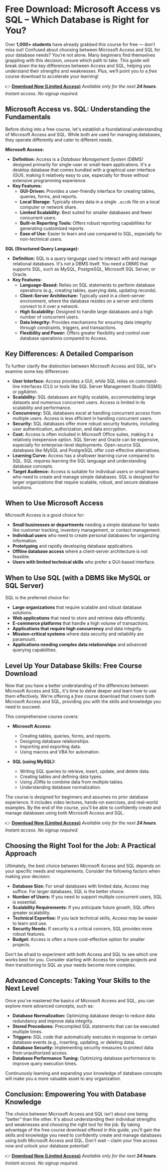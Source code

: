 # Free Download: Microsoft Access vs SQL – Which Database is Right for You?

Over **1,000+ students** have already grabbed this course for free — don’t miss out!
Confused about choosing between Microsoft Access and SQL for your database needs? You're not alone. Many beginners find themselves grappling with this decision, unsure which path to take. This guide will break down the key differences between Access and SQL, helping you understand their strengths and weaknesses. Plus, we’ll point you to a *free* course download to accelerate your learning!

👉 [**Download Now (Limited Access)**](https://udemywork.com/microsoft-access-vs-sql)
_Available only for the next **24 hours**. Instant access. No signup required._

## Microsoft Access vs. SQL: Understanding the Fundamentals

Before diving into a free course, let's establish a foundational understanding of Microsoft Access and SQL. While both are used for managing databases, they operate differently and cater to different needs.

**Microsoft Access:**

*   **Definition:** Access is a *Database Management System (DBMS)* designed primarily for single-user or small-team applications. It's a desktop database that comes bundled with a graphical user interface (GUI), making it relatively easy to use, especially for those without extensive programming experience.
*   **Key Features:**
    *   **GUI-Driven:** Provides a user-friendly interface for creating tables, queries, forms, and reports.
    *   **Local Storage:** Typically stores data in a single `.accdb` file on a local computer or network share.
    *   **Limited Scalability:** Best suited for smaller databases and fewer concurrent users.
    *   **Built-in Reporting Tools:** Offers robust reporting capabilities for generating customized reports.
    *   **Ease of Use:** Easier to learn and use compared to SQL, especially for non-technical users.

**SQL (Structured Query Language):**

*   **Definition:** SQL is a *query language* used to interact with and manage relational databases. It's *not* a DBMS itself. You need a DBMS that supports SQL, such as MySQL, PostgreSQL, Microsoft SQL Server, or Oracle.
*   **Key Features:**
    *   **Language-Based:** Relies on SQL statements to perform database operations (e.g., creating tables, querying data, updating records).
    *   **Client-Server Architecture:** Typically used in a client-server environment, where the database resides on a server and clients connect to it over a network.
    *   **High Scalability:** Designed to handle large databases and a high number of concurrent users.
    *   **Data Integrity:** Provides mechanisms for ensuring data integrity through constraints, triggers, and transactions.
    *   **Flexibility and Power:** Offers greater flexibility and control over database operations compared to Access.

## Key Differences: A Detailed Comparison

To further clarify the distinction between Microsoft Access and SQL, let's examine some key differences:

*   **User Interface:** Access provides a GUI, while SQL relies on command-line interfaces (CLI) or tools like SQL Server Management Studio (SSMS) or pgAdmin.
*   **Scalability:** SQL databases are highly scalable, accommodating large datasets and numerous concurrent users. Access is limited in its scalability and performance.
*   **Concurrency:** SQL databases excel at handling concurrent access from multiple users. Access is less efficient in handling concurrent users.
*   **Security:** SQL databases offer more robust security features, including user authentication, authorization, and data encryption.
*   **Cost:** Access is often included in Microsoft Office suites, making it a relatively inexpensive option. SQL Server and Oracle can be expensive, especially for enterprise-level deployments. Open-source SQL databases like MySQL and PostgreSQL offer cost-effective alternatives.
*   **Learning Curve:** Access has a shallower learning curve compared to SQL. SQL requires learning the SQL language and understanding database concepts.
*   **Target Audience:** Access is suitable for individual users or small teams who need to create and manage simple databases. SQL is designed for larger organizations that require scalable, robust, and secure database solutions.

## When to Use Microsoft Access

Microsoft Access is a good choice for:

*   **Small businesses or departments** needing a simple database for tasks like customer tracking, inventory management, or contact management.
*   **Individual users** who need to create personal databases for organizing information.
*   **Prototyping** and rapidly developing database applications.
*   **Offline database access** where a client-server architecture is not feasible.
*   **Users with limited technical skills** who prefer a GUI-based interface.

## When to Use SQL (with a DBMS like MySQL or SQL Server)

SQL is the preferred choice for:

*   **Large organizations** that require scalable and robust database solutions.
*   **Web applications** that need to store and retrieve data efficiently.
*   **E-commerce platforms** that handle a high volume of transactions.
*   **Applications that require high concurrency** and data integrity.
*   **Mission-critical systems** where data security and reliability are paramount.
*   **Applications needing complex data relationships** and advanced querying capabilities.

## Level Up Your Database Skills: Free Course Download

Now that you have a better understanding of the differences between Microsoft Access and SQL, it's time to delve deeper and learn how to use them effectively. We're offering a *free* course download that covers both Microsoft Access and SQL, providing you with the skills and knowledge you need to succeed.

This comprehensive course covers:

*   **Microsoft Access:**
    *   Creating tables, queries, forms, and reports.
    *   Designing database relationships.
    *   Importing and exporting data.
    *   Using macros and VBA for automation.

*   **SQL (using MySQL):**
    *   Writing SQL queries to retrieve, insert, update, and delete data.
    *   Creating tables and defining data types.
    *   Using JOINs to combine data from multiple tables.
    *   Understanding database normalization.

The course is designed for beginners and assumes no prior database experience. It includes video lectures, hands-on exercises, and real-world examples. By the end of the course, you'll be able to confidently create and manage databases using both Microsoft Access and SQL.

👉 [**Download Now (Limited Access)**](https://udemywork.com/microsoft-access-vs-sql)
_Available only for the next **24 hours**. Instant access. No signup required._

## Choosing the Right Tool for the Job: A Practical Approach

Ultimately, the best choice between Microsoft Access and SQL depends on your specific needs and requirements. Consider the following factors when making your decision:

*   **Database Size:** For small databases with limited data, Access may suffice. For larger databases, SQL is the better choice.
*   **Number of Users:** If you need to support multiple concurrent users, SQL is essential.
*   **Scalability Requirements:** If you anticipate future growth, SQL offers greater scalability.
*   **Technical Expertise:** If you lack technical skills, Access may be easier to learn and use.
*   **Security Needs:** If security is a critical concern, SQL provides more robust features.
*   **Budget:** Access is often a more cost-effective option for smaller projects.

Don't be afraid to experiment with both Access and SQL to see which one works best for you. Consider starting with Access for simple projects and then transitioning to SQL as your needs become more complex.

## Advanced Concepts: Taking Your Skills to the Next Level

Once you've mastered the basics of Microsoft Access and SQL, you can explore more advanced concepts, such as:

*   **Database Normalization:** Optimizing database design to reduce data redundancy and improve data integrity.
*   **Stored Procedures:** Precompiled SQL statements that can be executed multiple times.
*   **Triggers:** SQL code that automatically executes in response to certain database events (e.g., inserting, updating, or deleting data).
*   **Database Security:** Implementing security measures to protect data from unauthorized access.
*   **Database Performance Tuning:** Optimizing database performance to improve query execution times.

Continuously learning and expanding your knowledge of database concepts will make you a more valuable asset to any organization.

## Conclusion: Empowering You with Database Knowledge

The choice between Microsoft Access and SQL isn't about one being "better" than the other. It's about understanding their individual strengths and weaknesses and choosing the right tool for the job. By taking advantage of the free course download offered in this guide, you'll gain the skills and knowledge you need to confidently create and manage databases using both Microsoft Access and SQL. Don't wait – claim your free access now and unlock your database potential!

👉 [**Download Now (Limited Access)**](https://udemywork.com/microsoft-access-vs-sql)
_Available only for the next **24 hours**. Instant access. No signup required._
